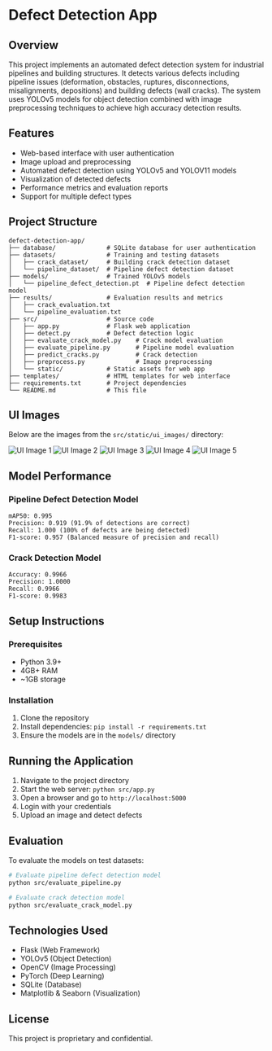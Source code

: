 # Defect Detection App

## Overview
This project implements an automated defect detection system for industrial pipelines and building structures. It detects various defects including pipeline issues (deformation, obstacles, ruptures, disconnections, misalignments, depositions) and building defects (wall cracks). The system uses YOLOv5 models for object detection combined with image preprocessing techniques to achieve high accuracy detection results.

## Features
- Web-based interface with user authentication
- Image upload and preprocessing
- Automated defect detection using YOLOv5 and YOLOV11 models
- Visualization of detected defects
- Performance metrics and evaluation reports
- Support for multiple defect types

## Project Structure
```
defect-detection-app/
├── database/              # SQLite database for user authentication
├── datasets/              # Training and testing datasets
│   ├── crack_dataset/     # Building crack detection dataset
│   └── pipeline_dataset/  # Pipeline defect detection dataset
├── models/                # Trained YOLOv5 models
│   └── pipeline_defect_detection.pt  # Pipeline defect detection model
├── results/               # Evaluation results and metrics
│   ├── crack_evaluation.txt
│   └── pipeline_evaluation.txt
├── src/                   # Source code
│   ├── app.py             # Flask web application
│   ├── detect.py          # Defect detection logic
│   ├── evaluate_crack_model.py    # Crack model evaluation
│   ├── evaluate_pipeline.py       # Pipeline model evaluation
│   ├── predict_cracks.py          # Crack detection
│   ├── preprocess.py              # Image preprocessing
│   └── static/            # Static assets for web app
├── templates/             # HTML templates for web interface
├── requirements.txt       # Project dependencies
└── README.md              # This file
```

## UI Images

Below are the images from the `src/static/ui_images/` directory:

![UI Image 1](src/static/ui_images/image1.png)
![UI Image 2](src/static/ui_images/image2.png)
![UI Image 3](src/static/ui_images/image3.png)
![UI Image 4](src/static/ui_images/image4.png)
![UI Image 5](src/static/ui_images/image5.png)
<!-- Add or remove image lines as needed based on actual files in the directory -->


## Model Performance

### Pipeline Defect Detection Model
```
mAP50: 0.995
Precision: 0.919 (91.9% of detections are correct)
Recall: 1.000 (100% of defects are being detected)
F1-score: 0.957 (Balanced measure of precision and recall)
```

### Crack Detection Model
```
Accuracy: 0.9966
Precision: 1.0000
Recall: 0.9966
F1-score: 0.9983
```

## Setup Instructions

### Prerequisites
- Python 3.9+
- 4GB+ RAM
- ~1GB storage

### Installation
1. Clone the repository
2. Install dependencies: `pip install -r requirements.txt`
3. Ensure the models are in the `models/` directory

## Running the Application
1. Navigate to the project directory
2. Start the web server: `python src/app.py`
3. Open a browser and go to `http://localhost:5000`
4. Login with your credentials
5. Upload an image and detect defects

## Evaluation
To evaluate the models on test datasets:

```bash
# Evaluate pipeline defect detection model
python src/evaluate_pipeline.py

# Evaluate crack detection model
python src/evaluate_crack_model.py
```

## Technologies Used
- Flask (Web Framework)
- YOLOv5 (Object Detection)
- OpenCV (Image Processing)
- PyTorch (Deep Learning)
- SQLite (Database)
- Matplotlib & Seaborn (Visualization)

## License
This project is proprietary and confidential.